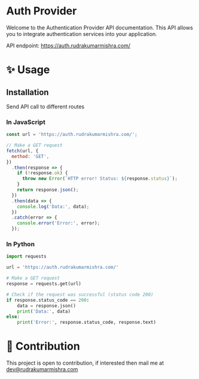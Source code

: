 
# Auth Provider

Welcome to the Authentication Provider API documentation. This API allows you to integrate authentication services into your application.

API endpoint: https://auth.rudrakumarmishra.com/
# ✨ Usage
## Installation

Send API call to different routes

### In JavaScript
```javascript
const url = 'https://auth.rudrakumarmishra.com/';

// Make a GET request
fetch(url, {
  method: 'GET',
})
  .then(response => {
    if (!response.ok) {
      throw new Error(`HTTP error! Status: ${response.status}`);
    }
    return response.json();
  })
  .then(data => {
    console.log('Data:', data);
  })
  .catch(error => {
    console.error('Error:', error);
  });
```

### In Python
```python
import requests

url = 'https://auth.rudrakumarmishra.com/'

# Make a GET request
response = requests.get(url)

# Check if the request was successful (status code 200)
if response.status_code == 200:
    data = response.json()
    print('Data:', data)
else:
    print('Error:', response.status_code, response.text)
```

# 🤝 Contribution
This project is open to contribution, if interested then mail me at dev@rudrakumarmishra.com

